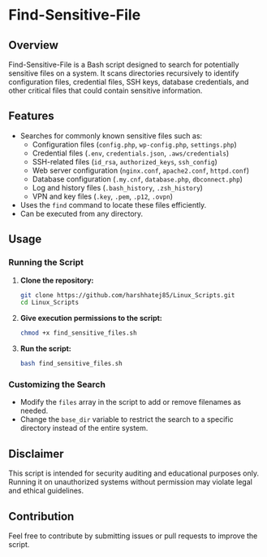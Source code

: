 # Find-Sensitive-File

## Overview

Find-Sensitive-File is a Bash script designed to search for potentially sensitive files on a system. It scans directories recursively to identify configuration files, credential files, SSH keys, database credentials, and other critical files that could contain sensitive information.

## Features

- Searches for commonly known sensitive files such as:
  - Configuration files (`config.php`, `wp-config.php`, `settings.php`)
  - Credential files (`.env`, `credentials.json`, `.aws/credentials`)
  - SSH-related files (`id_rsa`, `authorized_keys`, `ssh_config`)
  - Web server configuration (`nginx.conf`, `apache2.conf`, `httpd.conf`)
  - Database configuration (`.my.cnf`, `database.php`, `dbconnect.php`)
  - Log and history files (`.bash_history`, `.zsh_history`)
  - VPN and key files (`.key`, `.pem`, `.p12`, `.ovpn`)
- Uses the `find` command to locate these files efficiently.
- Can be executed from any directory.

## Usage

### Running the Script

1. **Clone the repository:**
   ```bash
   git clone https://github.com/harshhatej85/Linux_Scripts.git
   cd Linux_Scripts
   ```
2. **Give execution permissions to the script:**
   ```bash
   chmod +x find_sensitive_files.sh
   ```
3. **Run the script:**
   ```bash
   bash find_sensitive_files.sh
   ```

### Customizing the Search

- Modify the `files` array in the script to add or remove filenames as needed.
- Change the `base_dir` variable to restrict the search to a specific directory instead of the entire system.

## Disclaimer

This script is intended for security auditing and educational purposes only. Running it on unauthorized systems without permission may violate legal and ethical guidelines.

## Contribution

Feel free to contribute by submitting issues or pull requests to improve the script.


